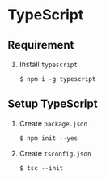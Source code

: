 # TypeScript

## Requirement

1. Install `typescript`

   ```
   $ npm i -g typescript
   ```

## Setup TypeScript

1. Create `package.json`

   ```
   $ npm init --yes
   ```

2. Create `tsconfig.json`

   ```
   $ tsc --init
   ```
